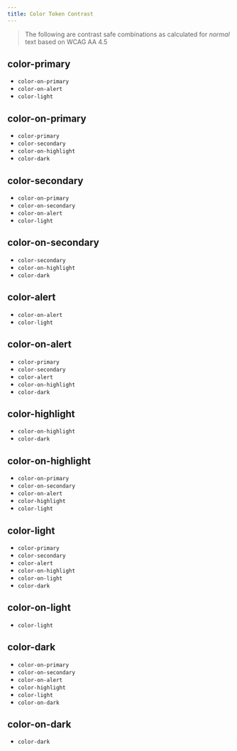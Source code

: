 ```yaml
---
title: Color Token Contrast
---
```


> The following are contrast safe combinations as calculated for _normal_ text based on WCAG AA 4.5

## color-primary
  - `color-on-primary`
  - `color-on-alert`
  - `color-light`

## color-on-primary
  - `color-primary`
  - `color-secondary`
  - `color-on-highlight`
  - `color-dark`

## color-secondary
  - `color-on-primary`
  - `color-on-secondary`
  - `color-on-alert`
  - `color-light`

## color-on-secondary
  - `color-secondary`
  - `color-on-highlight`
  - `color-dark`

## color-alert
  - `color-on-alert`
  - `color-light`

## color-on-alert
  - `color-primary`
  - `color-secondary`
  - `color-alert`
  - `color-on-highlight`
  - `color-dark`

## color-highlight
  - `color-on-highlight`
  - `color-dark`

## color-on-highlight
  - `color-on-primary`
  - `color-on-secondary`
  - `color-on-alert`
  - `color-highlight`
  - `color-light`

## color-light
  - `color-primary`
  - `color-secondary`
  - `color-alert`
  - `color-on-highlight`
  - `color-on-light`
  - `color-dark`

## color-on-light
  - `color-light`

## color-dark
  - `color-on-primary`
  - `color-on-secondary`
  - `color-on-alert`
  - `color-highlight`
  - `color-light`
  - `color-on-dark`

## color-on-dark
  - `color-dark`

